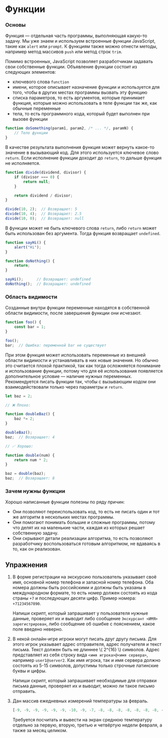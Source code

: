 # Функции

### Основы

Функция — отдельная часть программы, выполняющая какую-то задачу. Мы уже знаем и используем встроенные функции JavaScript, такие как `alert` или `prompt`. К функциям также можно отнести методы, например метод массивов `push` или метод строк `trim`.

Помимо встроенных, JavaScript позволяет разработчикам задавать свои собственные функции. Объявление функции состоит из следующих элементов:

- ключевого слова `function`
- имени, которое описывает назначение функции и используется для того, чтобы в других местах программы вызвать эту функцию
- списка параметров, то есть аргументов, которые принимает функция, которые можно использовать в теле функции так же, как обычные переменные
- тела, то есть программного кода, который будет выполнен при вызове функции

```js
function doSomething(param1, param2, /* ... */, paramN) {
    // Тело функции
}
```

В качестве результата выполнения функция может вернуть какое-то значение в вызывающий код. Для этого используется ключевое слово `return`. Если исполнение функции доходит до `return`, то дальше функция не исполняется.

```js
function divide(dividend, divisor) {
    if (divisor === 0) {
        return null;
    }

    return dividend / divisor;
}

divide(10, 2);  // Возвращает: 5
divide(10, 4);  // Возвращает: 2.5
divide(10, 0);  // Возвращает: null
```

В функции может не быть ключевого слова `return`, либо `return` может быть использован без аргумента. Тогда функция возвращает `undefined`.

```js
function sayHi() {
    alert("Hi");
}

function doNothing() {
    return;
}

sayHi();      // Возвращает: undefined
doNothing();  // Возвращает: undefined
```

### Область видимости

Созданные внутри функции переменные находятся в собственной области видимости, после завершения функции они исчезают.

```js
function foo() {
    const bar = 1;
}

foo();
bar;  // Ошибка: переменной bar не существует
```

При этом функция может использовать переменные из внешней области видимости и устанавливать в них новые значения. Но обычно это считается плохой практикой, так как тогда осложняется понимание и использование функции, потому что для её использования появляется дополнительное условие — наличие нужных переменных. Рекомендуется писать функции так, чтобы с вызывающим кодом они взаимодействовали только через параметры и `return`.

```js
let baz = 2;

// ❌ Плохо:

function doubleBaz() {
    baz *= 2;
}

doubleBaz();
baz;  // Возвращает: 4

// ✅ Хорошо:

function double(num) {
    return num * 2;
}

baz = double(baz);
baz;  // Возвращает: 8
```

### Зачем нужны функции

Хорошо написанные функции полезны по ряду причин:

- Они позволяют переиспользовать код, то есть не писать один и тот же алгоритм в нескольких местах программы.
- Они помогают понимать большие и сложные программы, потому что делят их на маленькие части, каждая из которых решает собственную задачу.
- Они скрывают детали реализации алгоритма, то есть позволяют разработчику воспользоваться готовым алгоритмом, не вдаваясь в то, как он реализован.

## Упражнения

1. В форме регистрации на экскурсию пользователь указывает своё имя, основной номер телефона и запасной номер телефона. Оба номера должны быть российскими и должны быть указаны в международном формате, то есть номер должен состоять из кода страны `+7` и последующих десяти цифр. Пример номера: `+71234567890`.

    Напиши скрипт, который запрашивает у пользователя нужные данные, проверяет их и выводит либо сообщение `Экскурсант <ИМЯ> зарегистрирован`, либо сообщение об ошибке с пояснением, какое поле введено неверно.

1. В некой онлайн-игре игроки могут писать друг другу письма. Для этого игрок указывает адрес отправителя, адрес получателя и текст письма. Текст должен быть не длиннее \\( 2^{16} \\) символов. Адрес представляет из себя строку вида `<имя игрока>@<имя сервера>`, например `user1@server2`. Как имя игрока, так и имя сервера должно состоять из 5-15 символов, допустимы только строчные латинские буквы и цифры.

    Напиши скрипт, который запрашивает необходимые для отправки письма данные, проверяет их и выводит, можно ли такое письмо отправить.

1. Дан массив ежедневных измерений температуры за февраль.

    ```js
    [-9, -9, -9, -9, -9, -9, -10, -9, -7, -8, -8, -8, -8, -8, -8, -8, -7, -7, -8, -7, -7, -7, -7, -5, -5, -6, -5, -4]
    ```

    Требуется посчитать и вывести на экран среднюю температуру отдельно за первую, вторую, третью и четвёртую недели февраля, а также за месяц целиком.
